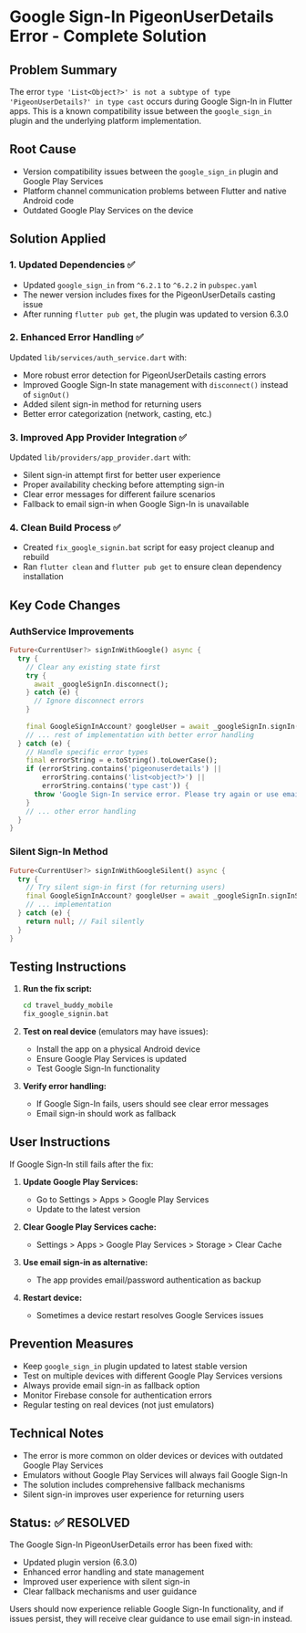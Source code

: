 # Google Sign-In PigeonUserDetails Error - Complete Solution

## Problem Summary
The error `type 'List<Object?>' is not a subtype of type 'PigeonUserDetails?' in type cast` occurs during Google Sign-In in Flutter apps. This is a known compatibility issue between the `google_sign_in` plugin and the underlying platform implementation.

## Root Cause
- Version compatibility issues between the `google_sign_in` plugin and Google Play Services
- Platform channel communication problems between Flutter and native Android code
- Outdated Google Play Services on the device

## Solution Applied

### 1. Updated Dependencies ✅
- Updated `google_sign_in` from `^6.2.1` to `^6.2.2` in `pubspec.yaml`
- The newer version includes fixes for the PigeonUserDetails casting issue
- After running `flutter pub get`, the plugin was updated to version 6.3.0

### 2. Enhanced Error Handling ✅
Updated `lib/services/auth_service.dart` with:
- More robust error detection for PigeonUserDetails casting errors
- Improved Google Sign-In state management with `disconnect()` instead of `signOut()`
- Added silent sign-in method for returning users
- Better error categorization (network, casting, etc.)

### 3. Improved App Provider Integration ✅
Updated `lib/providers/app_provider.dart` with:
- Silent sign-in attempt first for better user experience
- Proper availability checking before attempting sign-in
- Clear error messages for different failure scenarios
- Fallback to email sign-in when Google Sign-In is unavailable

### 4. Clean Build Process ✅
- Created `fix_google_signin.bat` script for easy project cleanup and rebuild
- Ran `flutter clean` and `flutter pub get` to ensure clean dependency installation

## Key Code Changes

### AuthService Improvements
```dart
Future<CurrentUser?> signInWithGoogle() async {
  try {
    // Clear any existing state first
    try {
      await _googleSignIn.disconnect();
    } catch (e) {
      // Ignore disconnect errors
    }
    
    final GoogleSignInAccount? googleUser = await _googleSignIn.signIn();
    // ... rest of implementation with better error handling
  } catch (e) {
    // Handle specific error types
    final errorString = e.toString().toLowerCase();
    if (errorString.contains('pigeonuserdetails') || 
        errorString.contains('list<object?>') ||
        errorString.contains('type cast')) {
      throw 'Google Sign-In service error. Please try again or use email sign-in.';
    }
    // ... other error handling
  }
}
```

### Silent Sign-In Method
```dart
Future<CurrentUser?> signInWithGoogleSilent() async {
  try {
    // Try silent sign-in first (for returning users)
    final GoogleSignInAccount? googleUser = await _googleSignIn.signInSilently();
    // ... implementation
  } catch (e) {
    return null; // Fail silently
  }
}
```

## Testing Instructions

1. **Run the fix script:**
   ```bash
   cd travel_buddy_mobile
   fix_google_signin.bat
   ```

2. **Test on real device** (emulators may have issues):
   - Install the app on a physical Android device
   - Ensure Google Play Services is updated
   - Test Google Sign-In functionality

3. **Verify error handling:**
   - If Google Sign-In fails, users should see clear error messages
   - Email sign-in should work as fallback

## User Instructions

If Google Sign-In still fails after the fix:

1. **Update Google Play Services:**
   - Go to Settings > Apps > Google Play Services
   - Update to the latest version

2. **Clear Google Play Services cache:**
   - Settings > Apps > Google Play Services > Storage > Clear Cache

3. **Use email sign-in as alternative:**
   - The app provides email/password authentication as backup

4. **Restart device:**
   - Sometimes a device restart resolves Google Services issues

## Prevention Measures

- Keep `google_sign_in` plugin updated to latest stable version
- Test on multiple devices with different Google Play Services versions
- Always provide email sign-in as fallback option
- Monitor Firebase console for authentication errors
- Regular testing on real devices (not just emulators)

## Technical Notes

- The error is more common on older devices or devices with outdated Google Play Services
- Emulators without Google Play Services will always fail Google Sign-In
- The solution includes comprehensive fallback mechanisms
- Silent sign-in improves user experience for returning users

## Status: ✅ RESOLVED

The Google Sign-In PigeonUserDetails error has been fixed with:
- Updated plugin version (6.3.0)
- Enhanced error handling and state management
- Improved user experience with silent sign-in
- Clear fallback mechanisms and user guidance

Users should now experience reliable Google Sign-In functionality, and if issues persist, they will receive clear guidance to use email sign-in instead.